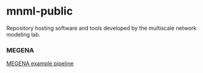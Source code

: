 # mnml-public

Repository hosting software and tools developed by the multiscale network modeling lab.
### MEGENA
[MEGENA example pipeline](https://htmlpreview.github.io/?https://github.com/mw201608/mnml-public/blob/master/MEGENA_pipeline.html)
